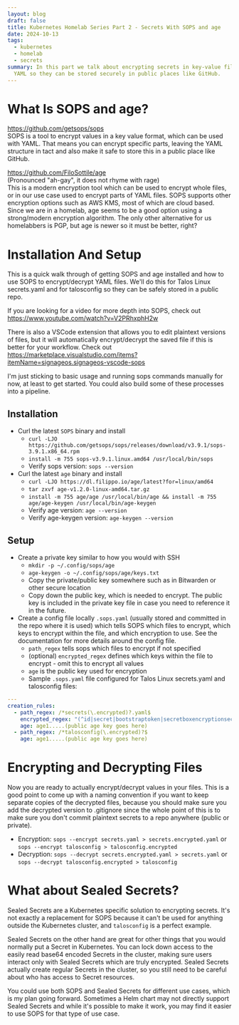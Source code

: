 ```yaml
---
layout: blog
draft: false
title: Kubernetes Homelab Series Part 2 - Secrets With SOPS and age
date: 2024-10-13
tags:
  - kubernetes
  - homelab
  - secrets
summary: In this part we talk about encrypting secrets in key-value files like
  YAML so they can be stored securely in public places like GitHub.
---
```

# What Is SOPS and age?
https://github.com/getsops/sops  
SOPS is a tool to encrypt values in a key value format, which can be used with YAML. That means you can encrypt specific parts, leaving the YAML structure in tact and also make it safe to store this in a public place like GitHub.

https://github.com/FiloSottile/age  
(Pronounced "ah-gay", it does not rhyme with rage)  
This is a modern encryption tool which can be used to encrypt whole files, or in our use case used to encrypt parts of YAML files. SOPS supports other encryption options such as AWS KMS, most of which are cloud based. Since we are in a homelab, age seems to be a good option using a strong/modern encryption algorithm. The only other alternative for us homelabbers is PGP, but age is newer so it must be better, right?

# Installation And Setup
This is a quick walk through of getting SOPS and age installed and how to use SOPS to encrypt/decrypt YAML files. We'll do this for Talos Linux secrets.yaml and for talosconfig so they can be safely stored in a public repo.

If you are looking for a video for more depth into SOPS, check out https://www.youtube.com/watch?v=V2PRhxphH2w

There is also a VSCode extension that allows you to edit plaintext versions of files, but it will automatically encrypt/decrypt the saved file if this is better for your workflow. Check out https://marketplace.visualstudio.com/items?itemName=signageos.signageos-vscode-sops

I'm just sticking to basic usage and running sops commands manually for now, at least to get started. You could also build some of these processes into a pipeline.

## Installation
- Curl the latest `SOPS` binary and install
  - `curl -LJO https://github.com/getsops/sops/releases/download/v3.9.1/sops-3.9.1.x86_64.rpm`
  - `install -m 755 sops-v3.9.1.linux.amd64 /usr/local/bin/sops`
  - Verify sops version: `sops --version`
- Curl the latest `age` binary and install
  - `curl -LJO https://dl.filippo.io/age/latest?for=linux/amd64`
  - `tar zxvf age-v1.2.0-linux-amd64.tar.gz`
  - `install -m 755 age/age /usr/local/bin/age && install -m 755 age/age-keygen /usr/local/bin/age-keygen`
  - Verify age version: `age --version`
  - Verify age-keygen version: `age-keygen --version`

## Setup
- Create a private key similar to how you would with SSH
  - `mkdir -p ~/.config/sops/age`
  - `age-keygen -o ~/.config/sops/age/keys.txt`
  - Copy the private/public key somewhere such as in Bitwarden or other secure location
  - Copy down the public key, which is needed to encrypt. The public key is included in the private key file in case you need to reference it in the future.
- Create a config file locally `.sops.yaml` (usually stored and committed in the repo where it is used) which tells SOPS which files to encrypt, which keys to encrypt within the file, and which encryption to use. See the documentation for more details around the config file.
  - `path_regex` tells sops which files to encrypt if not specified
  - (optional) `encrypted_regex` defines which keys within the file to encrypt - omit this to encrypt all values
  - `age` is the public key used for encryption
  - Sample `.sops.yaml` file configured for Talos Linux secrets.yaml and talosconfig files:
```yaml
---
creation_rules:
  - path_regex: /*secrets(\.encrypted)?.yaml$
    encrypted_regex: "(^id|secret|bootstraptoken|secretboxencryptionsecret|token|ca|crt|key)$"
    age: age1.....(public age key goes here)
  - path_regex: /*talosconfig(\.encrypted)?$
    age: age1.....(public age key goes here)
```

# Encrypting and Decrypting Files
Now you are ready to actually encrypt/decrypt values in your files. This is a good point to come up with a naming convention if you want to keep separate copies of the decrypted files, because you should make sure you add the decrypted version to .gitignore since the whole point of this is to make sure you don't commit plaintext secrets to a repo anywhere (public or private).

- Encryption: `sops --encrypt secrets.yaml > secrets.encrypted.yaml` or `sops --encrypt talosconfig > talosconfig.encrypted`
- Decryption: `sops --decrypt secrets.encrypted.yaml > secrets.yaml` or `sops --decrypt talosconfig.encrypted > talosconfig`

# What about Sealed Secrets?
Sealed Secrets are a Kubernetes specific solution to encrypting secrets. It's not exactly a replacement for SOPS because it can't be used for anything outside the Kubernetes cluster, and `talosconfig` is a perfect example.

Sealed Secrets on the other hand are great for other things that you would normally put a Secret in Kubernetes. You can lock down access to the easily read base64 encoded Secrets in the cluster, making sure users interact only with Sealed Secrets which are truly encrypted. Sealed Secrets actually create regular Secrets in the cluster, so you still need to be careful about who has access to Secret resources.

You could use both SOPS and Sealed Secrets for different use cases, which is my plan going forward. Sometimes a Helm chart may not directly support Sealed Secrets and while it's possible to make it work, you may find it easier to use SOPS for that type of use case.
